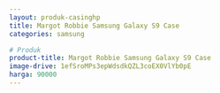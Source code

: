 ```yaml
---
layout: produk-casinghp
title: Margot Robbie Samsung Galaxy S9 Case
categories: samsung

# Produk
product-title: Margot Robbie Samsung Galaxy S9 Case
image-drive: 1efSroMPs3epWdsdkQZL3coEX0VlYb0pE
harga: 90000
---
```

